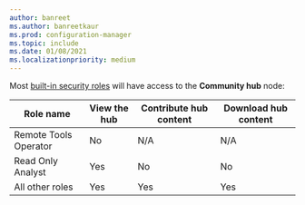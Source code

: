 ```yaml
---
author: banreet
ms.author: banreetkaur
ms.prod: configuration-manager
ms.topic: include
ms.date: 01/08/2021
ms.localizationpriority: medium
---
```

<!--This file is shared by the community-hub and community-hub-contribute .md files. Headings are context driven by the article-->

Most [built-in security roles](../../../understand/fundamentals-of-role-based-administration.md) will have access to the **Community hub** node:

|Role name|View the hub| Contribute hub content|Download hub content|
|---|---|---|---|
|Remote Tools Operator|No|N/A|N/A|
|Read Only Analyst|Yes|No|No|
|All other roles|Yes|Yes|Yes|

